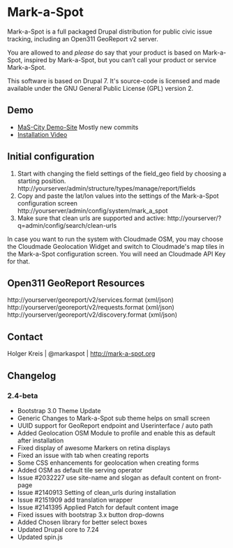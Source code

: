 # Mark-a-Spot

Mark-a-Spot is a full packaged Drupal distribution for public civic issue tracking, including an Open311 GeoReport v2 server.

You are allowed to and *please* do say that your product is based on Mark-a-Spot, inspired by Mark-a-Spot, but you can’t call your product or service Mark-a-Spot.

This software is based on Drupal 7.
It's source-code is licensed and made available under the GNU General Public License (GPL) version 2.

## Demo
* [MaS-City Demo-Site](http://markaspot.de/master) Mostly new commits
* [Installation Video](https://vimeo.com/43443940)

## Initial configuration

1. Start with changing the field settings of the field_geo field by choosing a starting position.
http://yourserver/admin/structure/types/manage/report/fields
2. Copy and paste the lat/lon values into the settings of the Mark-a-Spot configuration screen
http://yourserver/admin/config/system/mark_a_spot
3. Make sure that clean urls are supported and active: http://yourserver/?q=admin/config/search/clean-urls

In case you want to run the system with Cloudmade OSM, you may choose the Cloudmade Geolocation Widget and switch to Cloudmade's map tiles in the Mark-a-Spot configuration screen. You will need an Cloudmade API Key for that.

## Open311 GeoReport Resources

http://yourserver/georeport/v2/services.format (xml/json)
http://yourserver/georeport/v2/requests.format (xml/json)
http://yourserver/georeport/v2/discovery.format (xml/json)

## Contact
Holger Kreis | @markaspot | http://mark-a-spot.org


## Changelog
### 2.4-beta
- Bootstrap 3.0 Theme Update
- Generic Changes to Mark-a-Spot sub theme helps on small screen
- UUID support for GeoReport endpoint and Userinterface / auto path
- Added Geolocation OSM Module to profile and enable this as default after installation
- Fixed display of awesome Markers on retina displays
- Fixed an issue with tab when creating reports
- Some CSS enhancements for geolocation  when creating forms
- Added OSM as default tile serving operator
- Issue #2032227 use site-name and slogan as default content on front-page
- Issue #2140913 Setting of clean_urls during installation
- Issue #2151909 add translation wrapper
- Issue #2141395 Applied Patch for default content image
- Fixed issues with bootstrap 3.x button drop-downs
- Added Chosen library for better select boxes
- Updated Drupal core to 7.24
- Updated spin.js
